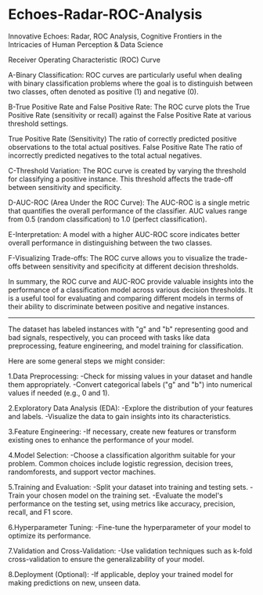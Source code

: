 # Echoes-Radar-ROC-Analysis

Innovative Echoes: Radar, ROC Analysis, Cognitive Frontiers in the Intricacies of Human Perception &amp; Data Science

Receiver Operating Characteristic (ROC) Curve

A-Binary Classification:
   ROC curves are particularly useful when dealing with binary classification problems where the goal is to distinguish between two classes, often denoted as positive (1) and negative (0).

B-True Positive Rate and False Positive Rate:
   The ROC curve plots the True Positive Rate (sensitivity or recall) against the False Positive Rate at various threshold settings.

   True Positive Rate (Sensitivity) The ratio of correctly predicted positive observations to the total actual positives.
   False Positive Rate The ratio of incorrectly predicted negatives to the total actual negatives.

C-Threshold Variation:
   The ROC curve is created by varying the threshold for classifying a positive instance. This threshold affects the trade-off between sensitivity and specificity.

D-AUC-ROC (Area Under the ROC Curve):
   The AUC-ROC is a single metric that quantifies the overall performance of the classifier. AUC values range from 0.5 (random classification) to 1.0 (perfect classification).

E-Interpretation:
   A model with a higher AUC-ROC score indicates better overall performance in distinguishing between the two classes.

F-Visualizing Trade-offs:
   The ROC curve allows you to visualize the trade-offs between sensitivity and specificity at different decision thresholds.

In summary, the ROC curve and AUC-ROC provide valuable insights into the performance of a classification model across various decision thresholds. It is a useful tool for evaluating and comparing different models in terms of their ability to discriminate between positive and negative instances.

_____________________________________________________________

The dataset has labeled instances with "g" and "b" representing good and bad signals, respectively, you can proceed with tasks like data preprocessing, feature engineering, and model training for classification.

Here are some general steps we might consider:

1.Data Preprocessing:
   -Check for missing values in your dataset and handle them appropriately.
   -Convert categorical labels ("g" and "b") into numerical values if needed (e.g., 0 and 1).

2.Exploratory Data Analysis (EDA):
   -Explore the distribution of your features and labels.
   -Visualize the data to gain insights into its characteristics.

3.Feature Engineering:
   -If necessary, create new features or transform existing ones to enhance the performance of your model.

4.Model Selection:
   -Choose a classification algorithm suitable for your problem. Common choices include logistic regression, decision trees, randomforests,    and support vector machines.

5.Training and Evaluation:
   -Split your dataset into training and testing sets.
   -Train your chosen model on the training set.
   -Evaluate the model's performance on the testing set, using metrics like accuracy, precision, recall, and F1 score.

6.Hyperparameter Tuning:
   -Fine-tune the hyperparameter of your model to optimize its performance.

7.Validation and Cross-Validation:
   -Use validation techniques such as k-fold cross-validation to ensure the generalizability of your model.

8.Deployment (Optional):
   -If applicable, deploy your trained model for making predictions on new, unseen data.
